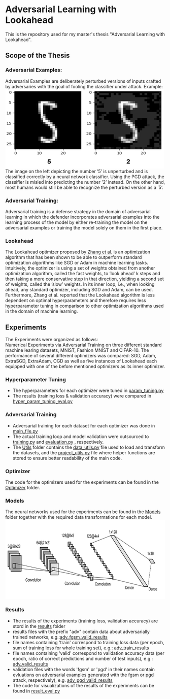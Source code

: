 # Adversarial Learning with Lookahead
This is the repository used for  my master's thesis "Adversarial Learning with Lookahead". <br>

## Scope of the Thesis
### Adversarial Examples:
Adversarial Examples are deliberately perturbed versions of inputs crafted by adversaries with the goal of fooling the classifier under attack. Example:<br> 
<img src="https://github.com/neuhart/Adversarial_Learning_LA_Alg/blob/main/Images/MNIST_5_plots_miscl_as_2_withLabels.png" height="250" width="500" align="center"> <br>
The image on the left depicting the number ’5’ is unperturbed and is classified correctly by a neural network classifier. Using the PGD attack, the classifier is
misled into predicting the number ’2’ instead. On the other hand, most humans would still be able to recognize the perturbed version as a ’5’.
### Adversarial Training:
Adversarial training is a defense strategy in the domain of adversarial learning in which the defender incorporates adversarial
examples into the learning process of the model by either re-training the model on the adversarial examples or training the model solely on them in the first place. 
<br>
### Lookahead
The Lookahead optimizer proposed by <a href="https://www.cs.toronto.edu/~hinton/absps/lookahead.pdf">Zhang et al.</a> is an optimization algorithm that
has been shown to be able to outperform standard optimization algorithms like SGD
or Adam in machine learning tasks. Intuitively, the optimizer is using a set of weights
obtained from another optimization algorithm, called the fast weights, to ’look ahead’
k steps and then taking a more conservative step in that direction, yielding a second
set of weights, called the ’slow’ weights. In its inner loop, i.e., when looking ahead, any
standard optimizer, including SGD and Adam, can be used. Furthermore, Zhang et al.
reported that the Lookahead algorithm is less dependent on optimal hyperparameters
and therefore requires less hyperparameter tuning in comparison to other optimization
algorithms used in the domain of machine learning.

## Experiments
The Experiments were organized as follows: <br>
Numerical Experiments via Adversarial Training on three different standard machine learing datasets, MNIST, Fashion MNIST and CIFAR-10. The performance of several different optimizers was compared: SGD, Adam, ExtraSGD, ExtraAdam, OGD as well as five instances of Lookahead each equipped with one of the before mentioned optimizers as its inner optimizer. 

### Hyperparameter Tuning
- The hyperparameters for each optimizer were tuned in  <a href="https://github.com/neuhart/Adversarial_Learning_LA_Alg/blob/main/param_tuning.py">param_tuning.py</a>
- The results (training loss & validation accuracy) were compared in <a href="https://github.com/neuhart/Adversarial_Learning_LA_Alg/blob/main/Hyperparam_tuning/hyper_param_tuning_eval.py">hyper_param_tuning_eval.py</a>

### Adversarial Training
- Adversarial training for each dataset for each optimizer was done in <a href="https://github.com/neuhart/Adversarial_Learning_LA_Alg/blob/main/main_file.py">main_file.py</a>
- The actual training loop and model validation were outsourced to <a href="https://github.com/neuhart/Adversarial_Learning_LA_Alg/blob/main/training.py">training.py</a> and <a href="https://github.com/neuhart/Adversarial_Learning_LA_Alg/blob/main/evaluation.py">evaluation.py</a> , respectively.
- The <a href="https://github.com/neuhart/Adversarial_Learning_LA_Alg/tree/main/Utils">Utils</a> folder contains the <a href="https://github.com/neuhart/Adversarial_Learning_LA_Alg/blob/main/Utils/data_utils.py">data_utils.py</a> file used to load and transform the datasets, and 
the <a href="https://github.com/neuhart/Adversarial_Learning_LA_Alg/blob/main/Utils/project_utils.py">project_utils.py</a> file where helper functions are stored to ensure better readability of the main code.

### Optimizer
The code for the optimizers used for the experiments can be found in the <a href="https://github.com/neuhart/Adversarial_Learning_LA_Alg/tree/main/Optimizer">Optimizer</a> folder.

### Models 
The neural networks used for the experiments can be found in the <a href="https://github.com/neuhart/Adversarial_Learning_LA_Alg/tree/main/Models">Models</a> folder together with the required data transformations for each model.
<br>
<img src="https://github.com/neuhart/Adversarial_Learning_LA_Alg/blob/main/Images/MNIST_CNN.png" height="250" width="600" align="center"> <br>
### Results
- The results of the experiments (training loss, validation accuracy) are stord in the <a href="https://github.com/neuhart/Adversarial_Learning_LA_Alg/tree/main/results">results</a> folder
- results files with the prefix "adv" contain data about adversarially trained networks, e.g.:<a href="adv_fgsm_valid_results">adv_fgsm_valid_results</a>
- file names containing 'train' correspond to training loss data (per epoch, sum of training loss for whole training set), e.g.: <a href="https://github.com/neuhart/Adversarial_Learning_LA_Alg/tree/main/results/CIFAR10/adv_train_results">adv_train_results</a>
- file names containing 'valid' correspond to validation accuracy data (per epoch, ratio of correct predictions and number of test inputs), e.g.: <a href="https://github.com/neuhart/Adversarial_Learning_LA_Alg/tree/main/results/CIFAR10/adv_valid_results">adv_valid_results</a>
- validation files with the words 'fgsm' or 'pgd' in their names contain evluations on adversarial examples generated with the fgsm or pgd attack, respectively), e.g. <a href="https://github.com/neuhart/Adversarial_Learning_LA_Alg/tree/main/results/CIFAR10/adv_pgd_valid_results">adv_pgd_valid_results</a>
- The code for visualizations of the results of the experiments can be found in <a href="https://github.com/neuhart/Adversarial_Learning_LA_Alg/blob/main/result_eval.py">result_eval.py</a>

<a href="url"></a>
